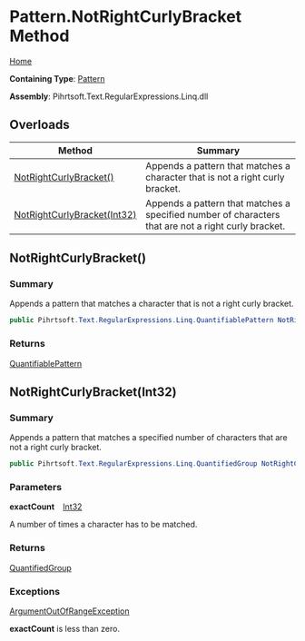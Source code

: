 # Pattern\.NotRightCurlyBracket Method

[Home](../../../../../../README.md)

**Containing Type**: [Pattern](../README.md)

**Assembly**: Pihrtsoft\.Text\.RegularExpressions\.Linq\.dll

## Overloads

| Method | Summary |
| ------ | ------- |
| [NotRightCurlyBracket()](#Pihrtsoft_Text_RegularExpressions_Linq_Pattern_NotRightCurlyBracket) | Appends a pattern that matches a character that is not a right curly bracket\. |
| [NotRightCurlyBracket(Int32)](#Pihrtsoft_Text_RegularExpressions_Linq_Pattern_NotRightCurlyBracket_System_Int32_) | Appends a pattern that matches a specified number of characters that are not a right curly bracket\. |

## NotRightCurlyBracket\(\) <a name="Pihrtsoft_Text_RegularExpressions_Linq_Pattern_NotRightCurlyBracket"></a>

### Summary

Appends a pattern that matches a character that is not a right curly bracket\.

```csharp
public Pihrtsoft.Text.RegularExpressions.Linq.QuantifiablePattern NotRightCurlyBracket()
```

### Returns

[QuantifiablePattern](../../QuantifiablePattern/README.md)

## NotRightCurlyBracket\(Int32\) <a name="Pihrtsoft_Text_RegularExpressions_Linq_Pattern_NotRightCurlyBracket_System_Int32_"></a>

### Summary

Appends a pattern that matches a specified number of characters that are not a right curly bracket\.

```csharp
public Pihrtsoft.Text.RegularExpressions.Linq.QuantifiedGroup NotRightCurlyBracket(int exactCount)
```

### Parameters

**exactCount** &ensp; [Int32](https://docs.microsoft.com/en-us/dotnet/api/system.int32)

A number of times a character has to be matched\.

### Returns

[QuantifiedGroup](../../QuantifiedGroup/README.md)

### Exceptions

[ArgumentOutOfRangeException](https://docs.microsoft.com/en-us/dotnet/api/system.argumentoutofrangeexception)

**exactCount** is less than zero\.

